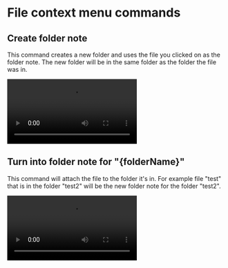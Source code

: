 # File context menu commands

## Create folder note
This command creates a new folder and uses the file you clicked on as the folder note. The new folder will be in the same folder as the folder the file was in.

![Example](../assets/videos/Obsidian_Nc9OYAHHT1.mp4)
## Turn into folder note for "{folderName}"
This command will attach the file to the folder it's in. For example file "test" that is in the folder "test2" will be the new folder note for the folder "test2".

![Example](../assets/videos/Obsidian_bUlTDSG9a9.mp4)